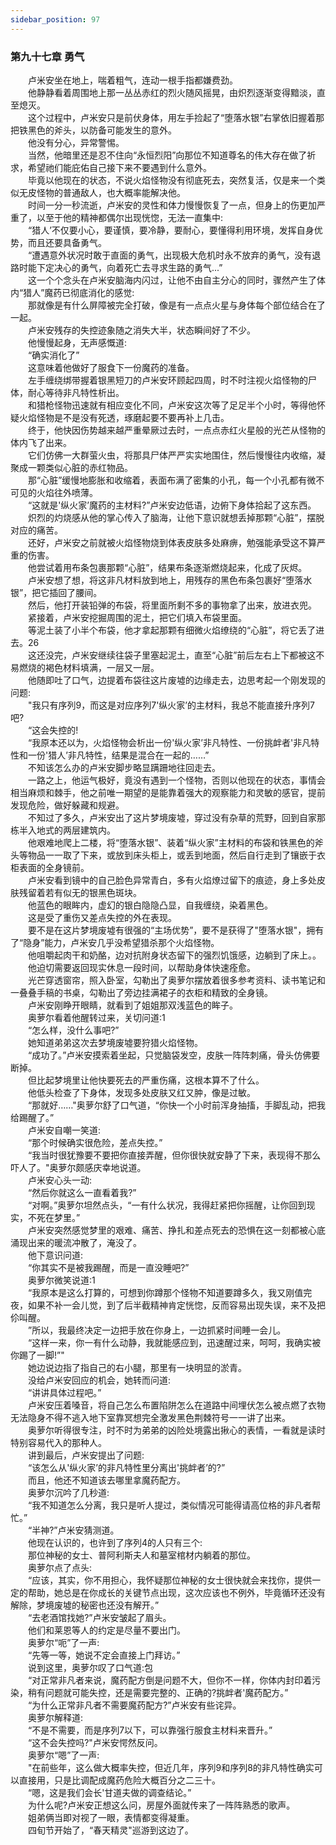 ```yaml
---
sidebar_position: 97
---
```

### 第九十七章 勇气  


　　卢米安坐在地上，喘着粗气，连动一根手指都嫌费劲。  
　　他静静看着周围地上那一丛丛赤红的烈火随风摇晃，由炽烈逐渐变得黯淡，直至熄灭。  
　　这个过程中，卢米安只是前伏身体，用左手捡起了“堕落水银”右掌依旧握着那把铁黑色的斧头，以防备可能发生的意外。  
　　他没有分心，异常警惕。  
　　当然，他暗里还是忍不住向“永恒烈阳”向那位不知道尊名的伟大存在做了祈求，希望祂们能庇佑自己接下来不要遇到什么意外。  
　　毕竟以他现在的状态，不说火焰怪物没有彻底死去，突然复活，仅是来一个类似无皮怪物的普通敌人，也大概率能解决他。  
　　时间一分一秒流逝，卢米安的灵性和体力慢慢恢复了一点，但身上的伤更加严重了，以至于他的精神都偶尔出现恍惚，无法一直集中:  
　　“猎人’不仅要小心，要谨慎，要冷静，要耐心，要懂得利用环境，发挥自身优势，而且还要具备勇气。  
　　“遭遇意外状况时敢于直面的勇气，出现极大危机时永不放弃的勇气，没有退路时能下定决心的勇气，向着死亡去寻求生路的勇气...”  
　　这一个个念头在卢米安脑海内闪过，让他不由自主分心的同时，骤然产生了体内“猎人”魔药已彻底消化的感觉:  
　　那就像是有什么屏障被完全打破，像是有一点点火星与身体每个部位结合在了一起。  
　　卢米安残存的失控迹象随之消失大半，状态瞬间好了不少。  
　　他慢慢起身，无声感慨道:  
　　“确实消化了”  
　　这意味着他做好了服食下一份魔药的准备。  
　　左手缠绕绑带握着银黑短刀的卢米安环顾起四周，时不时注视火焰怪物的尸体，耐心等待非凡特性析出。  
　　和猎枪怪物迅速就有相应变化不同，卢米安这次等了足足半个小时，等得他怀疑火焰怪物是不是没有死透，琢磨起要不要再补上几击。  
　　终于，他快因伤势越来越严重晕厥过去时，一点点赤红火星般的光芒从怪物的体内飞了出来。  
　　它们仿佛一大群萤火虫，将那具尸体严严实实地围住，然后慢慢往内收缩，凝聚成一颗类似心脏的赤红物品。  
　　那“心脏”缓慢地膨胀和收缩着，表面布满了密集的小孔，每一个小孔都有微不可见的火焰往外喷薄。  
　　“这就是'纵火家’魔药的主材料?”卢米安边低语，边俯下身体拾起了这东西。  
　　炽烈的灼烧感从他的掌心传入了脑海，让他下意识就想丢掉那颗“心脏”，摆脱对应的痛苦。  
　　还好，卢米安之前就被火焰怪物烧到体表皮肤多处麻痹，勉强能承受这不算严重的伤害。  
　　他尝试着用布条包裹那颗“心脏”，结果布条逐渐燃烧起来，化成了灰烬。  
　　卢米安想了想，将这非凡材料放到地上，用残存的黑色布条包裹好“堕落水银”，把它插回了腰间。  
　　然后，他打开装铅弹的布袋，将里面所剩不多的事物拿了出来，放进衣兜。  
　　紧接着，卢米安挖掘周围的泥土，把它们填入布袋里面。  
　　等泥土装了小半个布袋，他才拿起那颗有细微火焰缭绕的“心脏”，将它丢了进去。26  
　　这还没完，卢米安继续往袋子里塞起泥土，直至“心脏”前后左右上下都被这不易燃烧的褐色材料填满，一层又一层。  
　　他随即吐了口气，边提着布袋往这片废墟的边缘走去，边思考起一个刚发现的问题:  
　　"我只有序列9，而这是对应序列7'纵火家’的主材料，我总不能直接升序列7吧?  
　　“这会失控的!  
　　“我原本还以为，火焰怪物会析出一份'纵火家’非凡特性、一份挑衅者'非凡特性和一份'猎人’非凡特性，结果是混合在一起的……”  
　　不知该怎么办的卢米安脚步略显蹒跚地往回走去。  
　　一路之上，他运气极好，竟没有遇到一个怪物，否则以他现在的状态，事情会相当麻烦和棘手，他之前唯一期望的是能靠着强大的观察能力和灵敏的感官，提前发现危险，做好躲藏和规避。  
　　不知过了多久，卢米安出了这片梦境废墟，穿过没有杂草的荒野，回到自家那栋半入地式的两层建筑内。  
　　他艰难地爬上二楼，将“堕落水银”、装着“纵火家”主材料的布袋和铁黑色的斧头等物品一一取了下来，或放到床头柜上，或丢到地面，然后自行走到了镶嵌于衣柜表面的全身镜前。  
　　卢米安看到镜中的自己脸色异常青白，多有火焰燎过留下的痕迹，身上多处皮肤残留着若有似无的银黑色斑块。  
　　他蓝色的眼眸内，虚幻的银白隐隐凸显，自我缠绕，染着黑色。  
　　这是受了重伤又差点失控的外在表现。  
　　要不是在这片梦境废墟有很强的“主场优势”，要不是获得了"堕落水银"，拥有了“隐身”能力，卢米安几乎没希望猎杀那个火焰怪物。  
　　他咀嚼起肉干和奶酪，边对抗附身状态留下的强烈饥饿感，边躺到了床上。。  
　　他迫切需要返回现实休息一段时间，以帮助身体快速痊愈。  
　　光芒穿透窗帘，照入卧室，勾勒出了奥萝尔摆放着很多参考资料、读书笔记和一叠叠手稿的书桌，勾勒出了旁边挂满裙子的衣柜和精致的全身镜。  
　　卢米安刚睁开眼睛，就看到了姐姐那双浅蓝色的眸子。  
　　奥萝尔看着他醒转过来，关切问道:1  
　　“怎么样，没什么事吧?”  
　　她知道弟弟这次去梦境废墟要狩猎火焰怪物。  
　　“成功了。”卢米安摸索着坐起，只觉脑袋发空，皮肤一阵阵刺痛，骨头仿佛要断掉。  
　　但比起梦境里让他快要死去的严重伤痛，这根本算不了什么。  
　　他低头检查了下身体，发现多处皮肤又红又肿，像是过敏。  
　　“那就好……"奥萝尔舒了口气道，“你快一个小时前浑身抽搐，手脚乱动，把我给踢醒了。”  
　　卢米安自嘲一笑道:  
　　“那个时候确实很危险，差点失控。”  
　　“我当时很犹豫要不要把你直接弄醒，但你很快就安静了下来，表现得不那么吓人了。"奥萝尔颇感庆幸地说道。  
　　卢米安心头一动:  
　　“然后你就这么一直看着我?”  
　　“对啊。”奥萝尔坦然点头，“一有什么状况，我得赶紧把你摇醒，让你回到现实，不死在梦里。”  
　　卢米安突然感觉梦里的艰难、痛苦、挣扎和差点死去的恐惧在这一刻都被心底涌现出来的暖流冲散了，淹没了。  
　　他下意识问道:  
　　“你其实不是被我踢醒，而是一直没睡吧?”  
　　奥萝尔微笑说道:1  
　　“我原本是这么打算的，可想到你蹲那个怪物不知道要蹲多久，我又刚值完夜，如果不补一会儿觉，到了后半截精神肯定恍惚，反而容易出现失误，来不及把伱叫醒。  
　　”所以，我最终决定一边把手放在你身上，一边抓紧时间睡一会儿。  
　　“这样一来，你一有什么动静，我就能感应到，迅速醒过来，呵呵，我确实被你踢了一脚!”"  
　　她边说边指了指自己的右小腿，那里有一块明显的淤青。  
　　没给卢米安回应的机会，她转而问道:  
　　“讲讲具体过程吧。”  
　　卢米安压着嗓音，将自己怎么布置陷阱怎么在道路中间埋伏怎么被点燃了衣物无法隐身不得不逃入地下室靠冥想完全激发黑色荆棘符号一一讲了出来。  
　　奥萝尔听得很专注，时不时为弟弟的凶险处境露出揪心的表情，一看就是读时特别容易代入的那种人。  
　　讲到最后，卢米安提出了问题:  
　　“该怎么从'纵火家’的非凡特性里分离出'挑衅者’的?”  
　　而且，他还不知道该去哪里拿魔药配方。  
　　奥萝尔沉吟了几秒道:  
　　“我不知道怎么分离，我只是听人提过，类似情况可能得请高位格的非凡者帮忙。”  
　　“半神?”卢米安猜测道。  
　　他现在认识的，也许到了序列4的人只有三个:  
　　那位神秘的女士、普阿利斯夫人和墓室棺材内躺着的那位。  
　　奥萝尔点了点头:  
　　“应该，其实，你不用担心，我怀疑那位神秘的女士很快就会来找你，提供一定的帮助，她总是在你成长的关键节点出现，这次应该也不例外，毕竟循环还没有解除，梦境废墟的秘密也还没有解开。”  
　　“去老酒馆找她?”卢米安皱起了眉头。  
　　他们和莱恩等人的约定是尽量不要出门。  
　　奥萝尔“呃”了一声:  
　　“先等一等，她说不定会直接上门拜访。”  
　　说到这里，奥萝尔叹了口气道:包  
　　“对正常非凡者来说，魔药配方倒是问题不大，但你不一样，你体内封印着污染，稍有问题就可能失控，还是需要完整的、正确的?挑衅者'魔药配方。”  
　　“为什么正常非凡者不需要魔药配方?”卢米安有些诧异。  
　　奥萝尔解释道:  
　　“不是不需要，而是序列7以下，可以靠强行服食主材料来晋升。”  
　　“这不会失控吗?"卢米安愕然反问。  
　　奥萝尔“嗯”了一声:  
　　"在前些年，这么做大概率失控，但近几年，序列9和序列8的非凡特性确实可以直接用，只是比调配成魔药危险大概百分之二三十。  
　　“嗯，这是我们会长'甘道夫做的调查结论。”  
　　为什么呢?卢米安正想这么问，房屋外面就传来了一阵阵熟悉的歌声。  
　　姐弟俩当即对视了一眼，表情都变得凝重。  
　　四旬节开始了，“春天精灵"巡游到这边了。  
